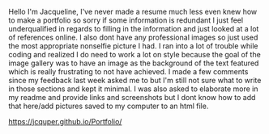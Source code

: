 Hello I'm Jacqueline, I've never made a resume much less even knew how to make a portfolio so sorry if some information is redundant I just feel underqualified in regards to filling in the information and just looked at a lot of references online. I also dont have any professional images so just used the most appropriate nonselfie picture I had. I ran into a lot of trouble while coding and realized I do need to work a lot on style because the goal of the image gallery was to have an image as the background of the text featured which is really frustrating to not have achieved.  I made a few comments since my feedback last week asked me to but I'm still not sure what to write in those sections and kept it minimal.
I was also asked to elaborate more in my readme and provide links and screenshots but I dont know how to add that here/add pictures saved to my computer to an html file.

https://jcquper.github.io/Portfolio/
